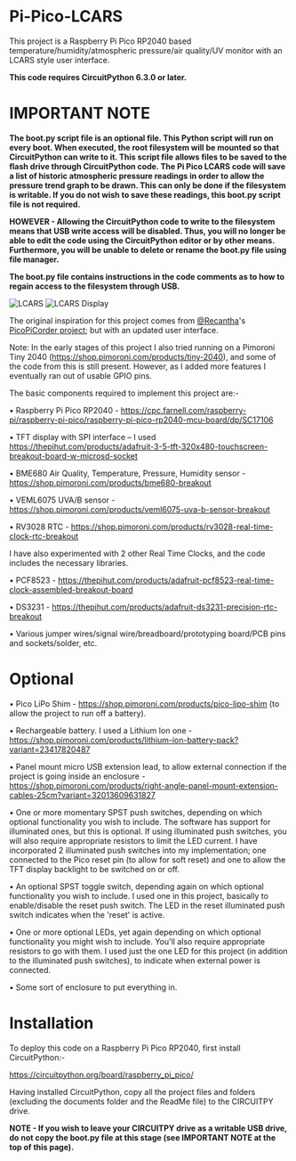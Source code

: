 # Pi-Pico-LCARS

This project is a Raspberry Pi Pico RP2040 based temperature/humidity/atmospheric pressure/air quality/UV monitor with an LCARS style user interface.

**This code requires CircuitPython 6.3.0 or later.**

# IMPORTANT NOTE

**The boot.py script file is an optional file. This Python script will run on every boot. When executed, the root filesystem will be mounted so that CircuitPython can write to it. This script file allows files to be saved to the flash drive through CircuitPython code. The Pi Pico LCARS code will save a list of historic atmospheric pressure readings in order to allow the pressure trend graph to be drawn. This can only be done if the filesystem is writable. If you do not wish to save these readings, this boot.py script file is not required.**

**HOWEVER - Allowing the CircuitPython code to write to the filesystem means that USB write access will be disabled. Thus, you will no longer be able to edit the code using the CircuitPython editor or by other means. Furthermore, you will be unable to delete or rename the boot.py file using file manager.**

**The boot.py file contains instructions in the code comments as to how to regain access to the filesystem through USB.**

![LCARS](https://github.com/DivingIvan/Pi-Pico-LCARS/blob/main/documents/PXL_20210609_073804950.jpg "LCARS")
![LCARS Display](https://github.com/DivingIvan/Pi-Pico-LCARS/blob/main/documents/PXL_20210609_073912946.jpg "LCARS Display")

The original inspiration for this project comes from [@Recantha](https://twitter.com/recantha)'s [PicoPiCorder project](https://github.com/recantha/picopicorder); but with an updated user interface.

Note: In the early stages of this project I also tried running on a Pimoroni Tiny 2040 (https://shop.pimoroni.com/products/tiny-2040), and some of the code from this is still present. However, as I added more features I eventually ran out of usable GPIO pins.

The basic components required to implement this project are:-

•	Raspberry Pi Pico RP2040 - https://cpc.farnell.com/raspberry-pi/raspberry-pi-pico/raspberry-pi-pico-rp2040-mcu-board/dp/SC17106

•	TFT display with SPI interface – I used https://thepihut.com/products/adafruit-3-5-tft-320x480-touchscreen-breakout-board-w-microsd-socket

•	BME680 Air Quality, Temperature, Pressure, Humidity sensor - https://shop.pimoroni.com/products/bme680-breakout

•	VEML6075 UVA/B sensor - https://shop.pimoroni.com/products/veml6075-uva-b-sensor-breakout

•	RV3028 RTC - https://shop.pimoroni.com/products/rv3028-real-time-clock-rtc-breakout

I have also experimented with 2 other Real Time Clocks, and the code includes the necessary libraries.

•	PCF8523 - https://thepihut.com/products/adafruit-pcf8523-real-time-clock-assembled-breakout-board

•	DS3231 - https://thepihut.com/products/adafruit-ds3231-precision-rtc-breakout

•	Various jumper wires/signal wire/breadboard/prototyping board/PCB pins and sockets/solder, etc.

# Optional

•	Pico LiPo Shim - https://shop.pimoroni.com/products/pico-lipo-shim (to allow the project to run off a battery).

•	Rechargeable battery. I used a Lithium Ion one - https://shop.pimoroni.com/products/lithium-ion-battery-pack?variant=23417820487

•	Panel mount micro USB extension lead, to allow external connection if the project is going inside an enclosure - https://shop.pimoroni.com/products/right-angle-panel-mount-extension-cables-25cm?variant=32013609631827

•	One or more momentary SPST push switches, depending on which optional functionality you wish to include. The software has support for illuminated ones, but this is optional. If using illuminated push switches, you will also require appropriate resistors to limit the LED current. I have incorporated 2 illuminated push switches into my implementation; one connected to the Pico reset pin (to allow for soft reset) and one to allow the TFT display backlight to be switched on or off.

•	An optional SPST toggle switch, depending again on which optional functionality you wish to include. I used one in this project, basically to enable/disable the reset push switch. The LED in the reset illuminated push switch indicates when the 'reset' is active.

•	One or more optional LEDs, yet again depending on which optional functionality you might wish to include. You'll also require appropriate resistors to go with them. I used just the one LED for this project (in addition to the illuminated push switches), to indicate when external power is connected.

•	Some sort of enclosure to put everything in.

# Installation

To deploy this code on a Raspberry Pi Pico RP2040, first install CircuitPython:-

https://circuitpython.org/board/raspberry_pi_pico/

Having installed CircuitPython, copy all the project files and folders (excluding the documents folder and the ReadMe file) to the CIRCUITPY drive.

**NOTE - If you wish to leave your CIRCUITPY drive as a writable USB drive, do not copy the boot.py file at this stage (see IMPORTANT NOTE at the top of this page).**
